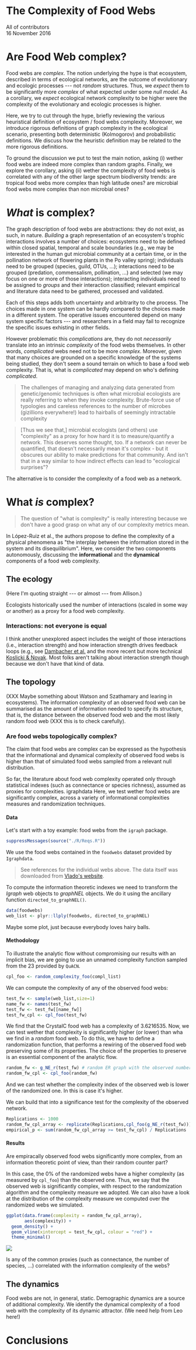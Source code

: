 # The Complexity of Food Webs
All of contributors  
16 November 2016  



# Are Food Web complex?

Food webs are _complex_. The notion underlying the hype is that ecosystem, described in terms of ecological networks, are the outcome of evolutionary and ecologic processes --- not _random_ structures. Thus, we _expect_ them to be significantly more _complex_ of what expected under some _null model_. As a corollary, we _expect_ ecological network complexity to be higher were the complexity of the evolutionary and ecologic processes is higher.

Here, we try to cut through the hype, briefly reviewing the various heuristical definition of ecosystem / food webs complexity. Moreover, we introduce rigorous definitions of graph complexity in the ecological scenario, presenting both deterministic (Kolmogorov) and probabilistic definitions. We discuss how the heuristic definition may be related to the more rigorous definitions.

To ground the discussion we put to test the main notion, asking (i) wether food webs are indeed more complex than random graphs. Finally, we explore the corollary, asking (ii) wether the complexity of food webs is correlated with any of the other large spectrum biodiversity trends: are tropical food webs more complex than high latitude ones? are microbial food webs more complex than non microbial ones?

# *What* is complex?

The graph description of food webs are abstractions: they do not exist, as such, in nature. *Building* a graph representation of an ecosystem's trophic interactions involves a number of choices: ecosystems need to be defined within closed spatial, temporal and scale boundaries (e.g., we may be interested in the human gut microbial community at a certain time, or in the pollination network of flowering plants in the Po valley spring); individuals need to be grouped (species, guild, OTUs, ...); interactions need to be grouped (predation, commensalism, pollination, ...) and selected (we may focus on one or more of those interactions); interacting individuals need to be assigned to _groups_ and their interaction classified; relevant empirical and literature data need to be gathered, processed and validated.

Each of this steps adds both uncertainty and arbitrarity to che process. The choices made in one system can be hardly compared to the choices made in a different system. The operative issues encountered depend on many system specific factors --- and researchers in a field may fail to recognize the specific issues exhisting in other fields.

However problematic this *complications* are, they do not *necessarily* translate into an intrinsic *complexity* of the food webs themselves. In other words, *complicated* webs need not to be more *complex*. Moreover, given that many choices are grounded on a specific knowledge of the systems being studied, they don't seem a sound terrain on which to base a food web complexity. That is, what is *complicated* may depend on who's defining *complicated*.

> The challenges of managing and analyzing  data generated from genetic/genomic techniques is often what microbial ecologists are really referring to when they invoke complexity.  Brute-force use of  typologies and careless references to the number of microbes (gizillions everywhere!) lead to hairballs of seemingly intractable complexity

> [Thus we see that,] microbial ecologists (and others) use "complexity" as a proxy for how hard it is to measure/quantify a network. This deserves some thought, too. If a network can never be quantified, that doesn't necessarily mean it's complex - but it obscures our ability to make predictions for that community. And isn't that in a way similar to how indirect effects can lead to "ecological surprises"?

The alternative is to consider the complexity of a food web as a network.

# What *is* complex?

> The question of "what is complexity" is really interesting because we don't have a good grasp on what any of our complexity metrics mean.

In López-Ruiz et al., the authors propose to define the complexity of a physical phenomena as "the interplay between the information stored in the system and its disequilibrium". Here, we consider the two components autonomously, discussing the **informational** and the **dynamical** components of a food web complexity.

## The ecology

(Here I'm quoting straight --- or almost --- from Allison.)

Ecologists historically used the number of interactions (scaled in some way or another) as a proxy for a food web complexity.

### Interactions: not everyone is equal

I think another unexplored aspect includes the weight of those interactions (i.e., interaction strength) and how interaction strength drives feedback loops (e.g., see [Dambacher et al.](http://onlinelibrary.wiley.com/doi/10.1890/0012-9658(2002)083[1372:ROCSIA]2.0.CO;2/full) and the more recent but more technical [Koslicki & Novak](http://biorxiv.org/content/early/2016/10/25/083089). Most folks aren't talking about interaction strength though because we don't have that kind of data.

## The topology

(XXX Maybe something about Watson and Szathamary and learing in ecosystems). The information complexity of an observed food web can be summarised as the amount of information needed to specify its structure, that is, the distance between the observed food web and the most likely random food web (XXX this is to check carefully).


### Are food webs topologically complex?

The claim that food webs are complex can be expressed as the hypothesis that the informational and dynamical complexity of observed food webs is higher than that of simulated food webs sampled from a relevant null distribution.

So far, the literature about food web complexity operated only through statistical indexes (such as connectance or species richness), assumed as proxies for complexities.
igraphdata
Here, we test wether food webs are significantly complex, across a variety of informational complexities measures and randomization techniques.

#### Data

Let's start with a toy example: food webs from the `igraph` package.


```r
suppressMessages(source("./R/Reqs.R"))
```

We use the food webs contained in the `foodwebs` dataset provided by `Igraphdata`.

> See references for the individual webs above. The data itself was downloaded from [Vlado's website](http://vlado.fmf.uni-lj.si/pub/networks/data/bio/foodweb/foodweb.htm).

To compute the information theoretic indexes we need to transform the _Igraph_ web objects to _graphNEL_ objects. We do it using the ancillary function `directed_to_graphNEL()`.


```r
data(foodwebs)
web_list <- plyr::llply(foodwebs, directed_to_graphNEL)
```

Maybe some plot, just because everybody loves hairy balls.

#### Methodology

To illustrate the analytic flow without compromising our results with an implicit bias, we are going to use an unnamed complexity function sampled from the 23 provided by `QuACN`.
                     

```r
cpl_foo <- random_complexity_foo(compl_list)
```

We can compute the complexity of any of the observed food webs:


```r
test_fw <- sample(web_list,size=1)
name_fw <- names(test_fw)
test_fw <- test_fw[[name_fw]]
test_fw_cpl <- cpl_foo(test_fw)
```

We find that the CrystalC food web has a complexity of 3.6216535. Now, we can test wether that complexity is significantly higher (or lower) than wha we find in a _random_ food web. To do this, we have to define a randomization function, that performs a rewiring of the observed food web preserving some of its properties. The choice of the properties to preserve is an essential component of the analytic flow.


```r
random_fw <- g_NE_r(test_fw) # random ER graph with the observed number of nodes and (undirected) edges
random_fw_cpl <- cpl_foo(random_fw)
```

And we can test whether the complexity index of the observed web is lower of the randomized one. In this is case it's higher.

We can build that into a significance test for the complexity of the observed network.


```r
Replications <- 1000
random_fw_cpl_array <- replicate(Replications,cpl_foo(g_NE_r(test_fw)))
empirical_p <- sum(random_fw_cpl_array >= test_fw_cpl) / Replications
```

#### Results

Are empiracally observed food webs significantly more complex, from an information theoretic point of view, than their random counter part?

In this case, the 0% of the randomized webs have a higher complexity (as measured by `cpl_foo`) than the observed one. Thus, we say that the observed web is significantly complex, with respect to the randomization algorithm and the complexity measure we adopted. We can also have a look at the distribution of the complexity measure we computed over the randomized webs we simulated.


```r
ggplot(data.frame(complexity = random_fw_cpl_array),
       aes(complexity)) +
  geom_density() +
  geom_vline(xintercept = test_fw_cpl, colour = "red") +
  theme_minimal()
```

![](README_files/figure-html/unnamed-chunk-7-1.png)<!-- -->

Is any of the common proxies (such as connectance, the number of species, ...) correlated with the information complexity of the webs?

## The dynamics

Food webs are not, in general, static. Demographic dynamics are a source of additional complexity. We identify the dynamical complexity of a food web with the complexity of its dynamic attractor. (We need help from Leo here!)

# Conclusions
